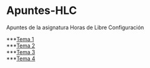 # Apuntes-HLC
Apuntes de la asignatura Horas de Libre Configuración

***[Tema 1](https://github.com/santonio97/Apuntes-HLC/blob/master/Tema%201.md)  
***[Tema 2](https://github.com/santonio97/Apuntes-HLC/blob/master/Tema%202.md)  
***[Tema 3](https://github.com/santonio97/Apuntes-HLC/blob/master/Tema%203.md)  
***[Tema 4](https://github.com/santonio97/Apuntes-HLC/blob/master/Tema%204.md)
